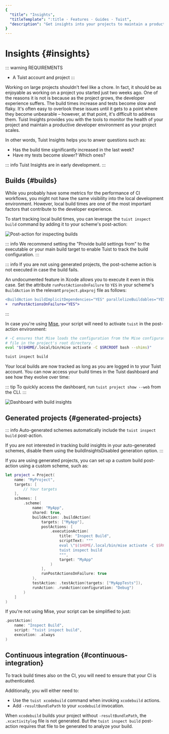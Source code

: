 ```yaml
---
{
  "title": "Insights",
  "titleTemplate": ":title · Features · Guides · Tuist",
  "description": "Get insights into your projects to maintain a product developer environment."
}
---
```

# Insights {#insights}

::: warning REQUIREMENTS
- A <LocalizedLink href="/guides/server/accounts-and-projects">Tuist account and project</LocalizedLink>
:::

Working on large projects shouldn't feel like a chore. In fact, it should be as
enjoyable as working on a project you started just two weeks ago. One of the
reasons it is not is because as the project grows, the developer experience
suffers. The build times increase and tests become slow and flaky. It's often
easy to overlook these issues until it gets to a point where they become
unbearable – however, at that point, it's difficult to address them. Tuist
Insights provides you with the tools to monitor the health of your project and
maintain a productive developer environment as your project scales.

In other words, Tuist Insights helps you to anwer questions such as:
- Has the build time significantly increased in the last week?
- Have my tests become slower? Which ones?

::: info Tuist Insights are in early development.
:::

## Builds {#builds}

While you probably have some metrics for the performance of CI workflows, you
might not have the same visibility into the local development environment.
However, local build times are one of the most important factors that contribute
to the developer experience.

To start tracking local build times, you can leverage the `tuist inspect build`
command by adding it to your scheme's post-action:

![Post-action for inspecting
builds](/images/guides/features/insights/inspect-build-scheme-post-action.png)

::: info We recommend setting the "Provide build settings from" to the
executable or your main build target to enable Tuist to track the build
configuration.
:::

::: info If you are not using
<LocalizedLink href="/guides/features/projects">generated
projects</LocalizedLink>, the post-scheme action is not executed in case the
build fails.

An undocumented feature in Xcode allows you to execute it even in this case.
Set the attribute `runPostActionsOnFailure` to `YES` in your scheme's
`BuildAction` in the relevant `project.pbxproj` file as follows:

```diff
<BuildAction buildImplicitDependencies="YES" parallelizeBuildables="YES"
+  runPostActionsOnFailure="YES">
```
:::

In case you're using [Mise](https://mise.jdx.dev/), your script will need to
activate `tuist` in the post-action environment:
```sh
# -C ensures that Mise loads the configuration from the Mise configuration
# file in the project's root directory.
eval "$($HOME/.local/bin/mise activate -C $SRCROOT bash --shims)"

tuist inspect build
```


Your local builds are now tracked as long as you are logged in to your Tuist
account. You can now access your build times in the Tuist dashboard and see how
they evolve over time:


::: tip To quickly access the dashboard, run `tuist project show --web` from
the CLI.
:::

![Dashboard with build
insights](/images/guides/features/insights/builds-dashboard.png)

## Generated projects {#generated-projects}

::: info Auto-generated schemes automatically include the `tuist inspect build`
post-action.

If you are not interested in tracking build insights in your auto-generated
schemes, disable them using the
<LocalizedLink href="/references/project-description/structs/tuist.generationoptions#buildinsightsdisabled">buildInsightsDisabled</LocalizedLink>
generation option.
:::

If you are using generated projects, you can set up a custom
<LocalizedLink href="references/project-description/structs/buildaction#postactions">build
post-action</LocalizedLink> using a custom scheme, such as:

```swift
let project = Project(
    name: "MyProject",
    targets: [
        // Your targets
    ],
    schemes: [
        .scheme(
            name: "MyApp",
            shared: true,
            buildAction: .buildAction(
                targets: ["MyApp"],
                postActions: [
                    .executionAction(
                        title: "Inspect Build",
                        scriptText: """
                        eval \"$($HOME/.local/bin/mise activate -C $SRCROOT bash --shims)\"
                        tuist inspect build
                        """,
                        target: "MyApp"
                    )
                ],
                runPostActionsOnFailure: true
            ),
            testAction: .testAction(targets: ["MyAppTests"]),
            runAction: .runAction(configuration: "Debug")
        )
    ]
)
```

If you're not using Mise, your script can be simplified to just:

```swift
.postAction(
    name: "Inspect Build",
    script: "tuist inspect build",
    execution: .always
)
```

## Continuous integration {#continuous-integration}

To track build times also on the CI, you will need to ensure that your CI is
<LocalizedLink href="/guides/integrations/continuous-integration#authentication">authenticated</LocalizedLink>.

Additionally, you will either need to:
- Use the <LocalizedLink href="/cli/xcodebuild#tuist-xcodebuild">`tuist
  xcodebuild`</LocalizedLink> command when invoking `xcodebuild` actions.
- Add `-resultBundlePath` to your `xcodebuild` invocation.

When `xcodebuild` builds your project without `-resultBundlePath`, the
`.xcactivitylog` file is not generated. But the `tuist inspect build`
post-action requires that file to be generated to analyze your build.
